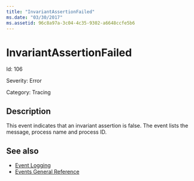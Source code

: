 ```yaml
---
title: "InvariantAssertionFailed"
ms.date: "03/30/2017"
ms.assetid: 96c8a97a-3c04-4c35-9302-a6648ccfe5b6
---
```

# InvariantAssertionFailed
Id: 106  
  
 Severity: Error  
  
 Category: Tracing  
  
## Description  
 This event indicates that an invariant assertion is false. The event lists the message, process name and process ID.  
  
## See also
- [Event Logging](../../../../../docs/framework/wcf/diagnostics/event-logging/index.md)
- [Events General Reference](../../../../../docs/framework/wcf/diagnostics/event-logging/events-general-reference.md)
